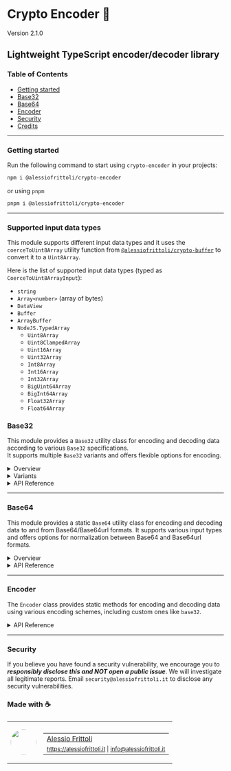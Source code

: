 # Crypto Encoder 🧮

Version 2.1.0

## Lightweight TypeScript encoder/decoder library

### Table of Contents

- [Getting started](#getting-started)
- [Base32](#base32)
- [Base64](#base64)
- [Encoder](#encoder)
- [Security](#security)
- [Credits](#made-with-)

---

### Getting started

Run the following command to start using `crypto-encoder` in your projects:

```bash
npm i @alessiofrittoli/crypto-encoder
```

or using `pnpm`

```bash
pnpm i @alessiofrittoli/crypto-encoder
```

---

### Supported input data types

This module supports different input data types and it uses the `coerceToUint8Array` utility function from [`@alessiofrittoli/crypto-buffer`](https://npmjs.com/package/@alessiofrittoli/crypto-buffer) to convert it to a `Uint8Array`.

Here is the list of supported input data types (typed as `CoerceToUint8ArrayInput`):

- `string`
- `Array<number>` (array of bytes)
- `DataView`
- `Buffer`
- `ArrayBuffer`
- `NodeJS.TypedArray`
	- `Uint8Array`
	- `Uint8ClampedArray`
	- `Uint16Array`
	- `Uint32Array`
	- `Int8Array`
	- `Int16Array`
	- `Int32Array`
	- `BigUint64Array`
	- `BigInt64Array`
	- `Float32Array`
	- `Float64Array`

### Base32

This module provides a `Base32` utility class for encoding and decoding data according to various `Base32` specifications.\
It supports multiple `Base32` variants and offers flexible options for encoding.

<details>

<summary>Overview</summary>

The `Base32` class provides methods to encode and decode data using Base32, supporting multiple variants as defined by the following specifications:

- [Base32 from RFC4648](https://tools.ietf.org/html/rfc4648)
- [Base32hex from RFC4648](https://tools.ietf.org/html/rfc4648)
- [Crockford's Base32](http://www.crockford.com/wrmg/base32.html)

</details>

<details>

<summary>Variants</summary>

The following Base32 variants are supported:

- `RFC3548` - Alias for `RFC4648`
- `RFC4648` - The standard Base32 encoding.
- `RFC4648-HEX` - Base32 encoding with a hexadecimal-like alphabet.
- `Crockford` - A Base32 variant designed to be human-friendly.

</details>

<details>

<summary>API Reference</summary>

#### Static Properties

##### `Base32.VARIANT`

An object containing the available Base32 variants:

```ts
Base32.VARIANT = {
	RFC3548		: 'RFC3548',
	RFC4648		: 'RFC4648',
	RFC4648_HEX	: 'RFC4648-HEX',
	Crockford	: 'Crockford',
}
```

#### Static Methods

##### `Base32.encode()`

Encodes data to a Base32 string.

###### Parameters

| Parameter         | Type            | Description                        |
|-------------------|-----------------|------------------------------------|
| `data`            | `CoerceToUint8ArrayInput` | The data to encode. See the [list of supported input data types](#supported-input-data-types). |
| `variant`         | `Variant`       | The Base32 variant to use. |
| `options`         | `EncodeOptions` | (Optional) Encoding options. |
| `options.padding` | `boolean`       | If set, forcefully enable or disable padding. The default behavior is to follow the default of the selected variant. |

###### Returns

Type: `string`

A Base32 encoded string.

###### Example usage

```ts
import { Base32 } from '@alessiofrittoli/crypto-encoder'
// or
import { Base32 } from '@alessiofrittoli/crypto-encoder/Base32'

console.log( Base32.encode( 'some value', 'RFC3548' ) )
// or
console.log( Base32.encode( 'some value', Base32.VARIANT.RFC3548 ) )
// Outputs: 'ONXW2ZJAOZQWY5LF'
```

---

##### `Base32.decode()`

Decodes a Base32 data.

###### Parameters

| Parameter | Type                      | Description                                  |
|-----------|---------------------------|----------------------------------------------|
| `data`    | `CoerceToUint8ArrayInput` | The Base32-encoded data. See the [list of supported input data types](#supported-input-data-types). |
| `variant` | `Variant`                 | The Base32 variant used to encode the input. |

###### Returns

Type: `Uint8Array`

An `Uint8Array` containing the decoded data.

###### Example usage

```ts
import { Base32 } from '@alessiofrittoli/crypto-encoder'
// or
import { Base32 } from '@alessiofrittoli/crypto-encoder/Base32'

const input		= 'ONXW2ZJAOZQWY5LF'
const decoded	= Base32.decode( input, 'RFC3548' )
// or
const decoded	= Base32.decode( input, Base32.VARIANT.RFC3548 )

console.log( Buffer.from( decoded ).toString() ) // Node.js
// or
console.log( new TextDecoder().decode( decoded ) ) // client-side
// or
console.log( Base32.toString( decoded ) ) // Node.js + client-side
// Outputs: 'some value'
```

</details>

---

### Base64

This module provides a static `Base64` utility class for encoding and decoding data to and from Base64/Base64url formats. It supports various input types and offers options for normalization between Base64 and Base64url formats.

<details>

<summary>Overview</summary>

The `Base64` class provides static methods for:

- Encoding data to Base64/Base64url strings.
- Decoding Base64/Base64url strings to binary data.
- Normalizing strings between Base64 and Base64url formats.

The implementation is compatible with both browser and Node.js environments.

</details>

<details>

<summary>API Reference</summary>

#### Static Methods

##### `Base64.encode()`

Encodes data to a Base64 or Base64url string.

###### Parameters

| Parameter   | Type            | Default | Description                                   |
|-------------|-----------------|---------| ----------------------------------------------|
| `data`      | `CoerceToUint8ArrayInput` | - | The data to encode. See the [list of supported input data types](#supported-input-data-types). |
| `normalize` | `boolean`       | `false` | Whether to normalize the output to Base64url. |

###### Returns

Type: `string`

A Base64 or Base64url encoded string.

###### Example

```ts
import { Base64 } from '@alessiofrittoli/crypto-encoder'
// or
import { Base64 } from '@alessiofrittoli/crypto-encoder/Base64'

const data		= 'Hello, World!'
const base64	= Base64.encode( data )
const base64url	= Base64.encode( data, true )

console.log( base64 ) // Outputs: 'SGVsbG8sIFdvcmxkIQ=='
console.log( base64url ) // Outputs: 'SGVsbG8sIFdvcmxkIQ'
```

---

##### `Base64.decode()`

Decodes a Base64 or Base64url string.

###### Parameters

| Parameter | Type                      | Description                               |
|-----------|---------------------------|-------------------------------------------|
| `data`    | `CoerceToUint8ArrayInput` | The Base64 or Base64url encoded data. See the [list of supported input data types](#supported-input-data-types). |

###### Returns

Type: `Buffer | Uint8Array`

A `Buffer` containing the decoded data.

###### Example

```ts
import { Base64 } from '@alessiofrittoli/crypto-encoder'
// or
import { Base64 } from '@alessiofrittoli/crypto-encoder/Base64'

const base64	= 'SGVsbG8sIFdvcmxkIQ=='
const base64url	= 'SGVsbG8sIFdvcmxkIQ'

console.log( Base64.toString( Base64.decode( base64 ) ) )
// or
console.log( Base64.toString( Base64.decode( base64url ) ) )
// Outputs: 'Hello, World!'
```

</details>

---

### Encoder

The `Encoder` class provides static methods for encoding and decoding data using various encoding schemes, including custom ones like `base32`.

<details>

<summary>API Reference</summary>

#### **Types**

##### `Encoding`

Represents the encoding types supported by the `Encoder` class. Includes all standard `BufferEncoding` types as well as the custom `base32` encoding.

#### Static Properties

##### `Encoder.SUPPORTED_ENCODINGS`

Type: `Encoding[]`

A list of all encodings supported by the `Encoder` class. Includes standard `BufferEncoding` types and the custom `base32` encoding.

#### Static Methods

##### `Encoder.encode()`

Encodes the provided data using the specified encoding scheme.

###### Parameters

| Parameter       | Type       | Default | Description                                |
|-----------------|------------|---------| -------------------------------------------|
| `data`          | `CoerceToUint8ArrayInput` | - | The data to encode. See the [list of supported input data types](#supported-input-data-types). |
| `encoding`      | `Encoding` | `utf8`  | (Optional) The output encoding.            |
| `inputEncoding` | `Encoding` | `utf8`  | (Optional) The encoding of the input data. |

###### Returns

Type: `string`

The encoded data as a string.

###### Behavior

- If `encoding` is `base32`, uses the [`Base32`](#base32) class with the `RFC3548` standard.
- If `encoding` is `base64` or `base64url`, uses the [`Base64`](#base64) class.
- Otherwise, falls back to `Buffer` (if available) or the `binaryToString` function for encoding.

###### Example

```ts
import { Encoder } from '@alessiofrittoli/crypto-encoder'
// or
import { Encoder } from '@alessiofrittoli/crypto-encoder/Encoder'

const data = 'Hello, world!'
const buffer = Buffer.from( data )
const bytes = [
	72, 101, 108, 108, 111,
	44,  32, 119, 111, 114,
	108, 100,  33
]

console.log( Encoder.encode( data, 'hex' ) )
console.log( Encoder.encode( data, 'base32' ) )
console.log( Encoder.encode( data, 'base64' ) )
console.log( Encoder.encode( buffer ) )
console.log( Encoder.encode( bytes ) )
```

---

##### `Encoder.decode()`

Decodes the provided data using the specified encoding scheme.

###### Parameters

| Parameter | Type                      | Description                               |
|-----------|---------------------------|-------------------------------------------|
| `data`    | `CoerceToUint8ArrayInput` | The input data to decode. See the [list of supported input data types](#supported-input-data-types). |
| `encoding`| `Encoding` | The encoding of the input data. |

###### Returns

Type: `Buffer | Uint8Array`

A `Buffer` containing the decoded data.

###### Behavior

- If `encoding` is `base32`, uses the [`Base32`](#base32) class with the `RFC3548` standard.
- If `encoding` is `base64` or `base64url`, uses the [`Base64`](#base64) class.
- Otherwise, falls back to `Buffer` (if available) or coerces the input data to a `Uint8Array`.

###### Example

```ts
import { Base64 } from '@alessiofrittoli/crypto-encoder'
// or
import { Base64 } from '@alessiofrittoli/crypto-encoder/Base64'

const decoded = Encoder.decode( 'JBSWY3DPFQQHO33SNRSCC===', 'base32' )
console.log( Encoder.toString( decoded ) ) // Outputs: 'Hello, world!'
```

</details>

---

<!-- ### Development

#### Install depenendencies

```bash
npm install
```

or using `pnpm`

```bash
pnpm i
```

#### Build your source code

Run the following command to build code for distribution.

```bash
pnpm build
```

#### [ESLint](https://www.npmjs.com/package/eslint)

warnings / errors check.

```bash
pnpm lint
```

#### [Jest](https://npmjs.com/package/jest)

Run all the defined test suites by running the following:

```bash
# Run tests and watch file changes.
pnpm test

# Run tests in a CI environment.
pnpm test:ci
```

You can eventually run specific suits like so:

```bash
pnpm test:jest
pnpm test:base64
pnpm test:base64:jsdom
```

---

### Contributing

Contributions are truly welcome!\
Please refer to the [Contributing Doc](./CONTRIBUTING.md) for more information on how to start contributing to this project.

--- -->

### Security

If you believe you have found a security vulnerability, we encourage you to **_responsibly disclose this and NOT open a public issue_**. We will investigate all legitimate reports. Email `security@alessiofrittoli.it` to disclose any security vulnerabilities.

### Made with ☕

<table style='display:flex;gap:20px;'>
	<tbody>
		<tr>
			<td>
				<img src='https://avatars.githubusercontent.com/u/35973186' style='width:60px;border-radius:50%;object-fit:contain;'>
			</td>
			<td>
				<table style='display:flex;gap:2px;flex-direction:column;'>
					<tbody>
						<tr>
							<td>
								<a href='https://github.com/alessiofrittoli' target='_blank' rel='noopener'>Alessio Frittoli</a>
							</td>
						</tr>
						<tr>
							<td>
								<small>
									<a href='https://alessiofrittoli.it' target='_blank' rel='noopener'>https://alessiofrittoli.it</a> |
									<a href='mailto:info@alessiofrittoli.it' target='_blank' rel='noopener'>info@alessiofrittoli.it</a>
								</small>
							</td>
						</tr>
					</tbody>
				</table>
			</td>
		</tr>
	</tbody>
</table>